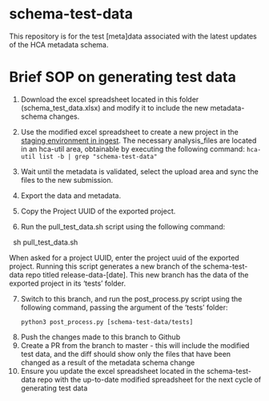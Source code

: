 # schema-test-data
This repository is for the test [meta]data associated with the latest updates of the HCA metadata schema.

# Brief SOP on generating test data 

1. Download the excel spreadsheet located in this folder (schema_test_data.xlsx) and modify it to include the new metadata-schema changes. 
2. Use the modified excel spreadsheet to create a new project in the [staging environment in ingest](https://staging.contribute.data.humancellatlas.org). The necessary analysis_files are located in an hca-util area, obtainable by executing the following command: `hca-util list -b | grep "schema-test-data"`

3. Wait until the metadata is validated, select the upload area and sync the files to the new submission.
4. Export the data and metadata.


5. Copy the Project UUID of the exported project. 
6. Run the pull_test_data.sh script using the following command: 

  sh pull_test_data.sh 

When asked for a project UUID, enter the project uuid of the exported project. Running this script generates a new branch of the schema-test-data repo titled release-data-[date]. This new branch has the data of the exported project in its ‘tests’ folder. 

7. Switch to this branch, and run the post_process.py script using the following command, passing the argument of the ‘tests’ folder:
    ```
    python3 post_process.py [schema-test-data/tests]
    ```
8. Push the changes made to this branch to Github
9. Create a PR from the branch to master - this will include the modified test data, and the diff should show only the files that have been changed as a result of the metadata schema change 
10. Ensure you update the excel spreadsheet located in the schema-test-data repo with the up-to-date modified spreadsheet for the next cycle of generating test data 
